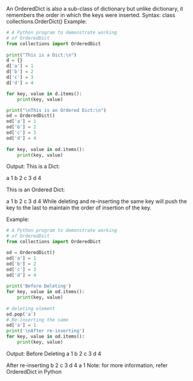
An OrderedDict is also a sub-class of dictionary but unlike dictionary, it remembers the order in which the keys were inserted. 
Syntax:
class collections.OrderDict()
Example:


```python
# A Python program to demonstrate working
# of OrderedDict 
from collections import OrderedDict 
  
print("This is a Dict:\n") 
d = {} 
d['a'] = 1
d['b'] = 2
d['c'] = 3
d['d'] = 4

for key, value in d.items(): 
    print(key, value) 

print("\nThis is an Ordered Dict:\n") 
od = OrderedDict() 
od['a'] = 1
od['b'] = 2
od['c'] = 3
od['d'] = 4
  
for key, value in od.items(): 
    print(key, value)
```

Output:
This is a Dict:

a 1
b 2
c 3
d 4

This is an Ordered Dict:

a 1
b 2
c 3
d 4
While deleting and re-inserting the same key will push the key to the last to maintain the order of insertion of the key.




Example:

```python
# A Python program to demonstrate working
# of OrderedDict 
from collections import OrderedDict 

od = OrderedDict() 
od['a'] = 1
od['b'] = 2
od['c'] = 3
od['d'] = 4
  
print('Before Deleting')
for key, value in od.items(): 
    print(key, value) 
    
# deleting element
od.pop('a')
# Re-inserting the same
od['a'] = 1
print('\nAfter re-inserting')
for key, value in od.items(): 
    print(key, value)

```

Output:
Before Deleting
a 1
b 2
c 3
d 4

After re-inserting
b 2
c 3
d 4
a 1
Note: for more information, refer OrderedDict in Python
